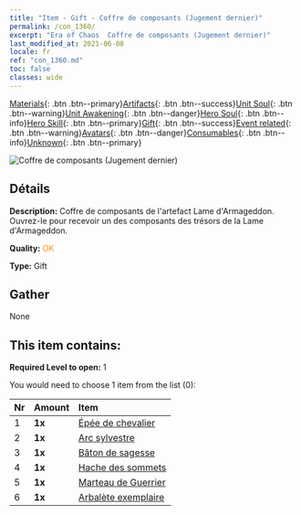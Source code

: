 ```yaml
---
title: "Item - Gift - Coffre de composants (Jugement dernier)"
permalink: /con_1360/
excerpt: "Era of Chaos  Coffre de composants (Jugement dernier)"
last_modified_at: 2021-06-08
locale: fr
ref: "con_1360.md"
toc: false
classes: wide
---
```

 [Materials](/ItemsFR/){: .btn .btn--primary}[Artifacts](/ItemsFR/Artifacts/){: .btn .btn--success}[Unit Soul](/ItemsFR/UnitSoul/){: .btn .btn--warning}[Unit Awakening](/ItemsFR/UnitAwakening/){: .btn .btn--danger}[Hero Soul](/ItemsFR/HeroSoul/){: .btn .btn--info}[Hero Skill](/ItemsFR/HeroSkill/){: .btn .btn--primary}[Gift](/ItemsFR/Gift/){: .btn .btn--success}[Event related](/ItemsFR/Events/){: .btn .btn--warning}[Avatars](/ItemsFR/Avatars/){: .btn .btn--danger}[Consumables](/ItemsFR/Consumables/){: .btn .btn--info}[Unknown](/ItemsFR/Unknown/){: .btn .btn--primary}

 ![Coffre de composants (Jugement dernier)](/images/t/i_906037.png)

## Détails
 **Description:** Coffre de composants de l'artefact Lame d'Armageddon. Ouvrez-le pour recevoir un des composants des trésors de la Lame d'Armageddon.

 **Quality:** <span style="color: #FF8C00">OK</span>

 **Type:** Gift

## Gather

  None

## This item contains:

 **Required Level to open:** 1

 You would need to choose 1 item from the list (0):

  | Nr | Amount |     Item    |
  |:---|:-------|:------------|
  | 1 |  **1x** | [Épée de chevalier](/ItemsFR/art_166/) |  | 
  | 2 |  **1x** | [Arc sylvestre](/ItemsFR/art_167/) |  | 
  | 3 |  **1x** | [Bâton de sagesse](/ItemsFR/art_168/) |  | 
  | 4 |  **1x** | [Hache des sommets](/ItemsFR/art_169/) |  | 
  | 5 |  **1x** | [Marteau de Guerrier](/ItemsFR/art_170/) |  | 
  | 6 |  **1x** | [Arbalète exemplaire](/ItemsFR/art_171/) |  | 
